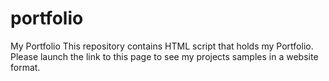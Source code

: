 # portfolio
My Portfolio 
This repository contains HTML script that holds my Portfolio. Please launch the link to this page to see my projects samples in a website format.
